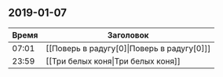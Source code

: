 ## 2019-01-07
| Время | Заголовок |
| --- | --- |
| 07:01 | [[Поверь в радугу[0]\|Поверь в радугу[0]]] |
| 23:59 | [[Три белых коня\|Три белых коня]] |
